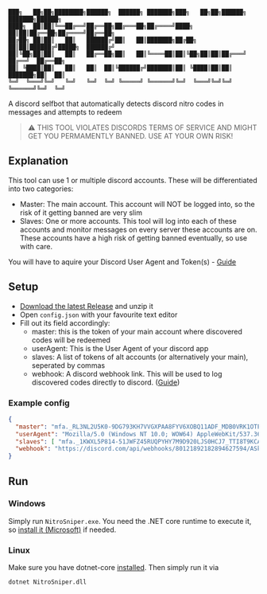 ```
███╗   ██╗██╗████████╗██████╗  ██████╗ ███████╗███╗   ██╗██╗██████╗ ███████╗██████╗ 
████╗  ██║██║╚══██╔══╝██╔══██╗██╔═══██╗██╔════╝████╗  ██║██║██╔══██╗██╔════╝██╔══██╗
██╔██╗ ██║██║   ██║   ██████╔╝██║   ██║███████╗██╔██╗ ██║██║██████╔╝█████╗  ██████╔╝
██║╚██╗██║██║   ██║   ██╔══██╗██║   ██║╚════██║██║╚██╗██║██║██╔═══╝ ██╔══╝  ██╔══██╗
██║ ╚████║██║   ██║   ██║  ██║╚██████╔╝███████║██║ ╚████║██║██║     ███████╗██║  ██║
╚═╝  ╚═══╝╚═╝   ╚═╝   ╚═╝  ╚═╝ ╚═════╝ ╚══════╝╚═╝  ╚═══╝╚═╝╚═╝     ╚══════╝╚═╝  ╚═╝
```

A discord selfbot that automatically detects discord nitro codes in messages and attempts to redeem

> ⚠️ THIS TOOL VIOLATES DISCORDS TERMS OF SERVICE AND MIGHT GET YOU PERMAMENTLY BANNED. USE AT YOUR OWN RISK!

## Explanation
This tool can use 1 or multiple discord accounts. These will be differentiated into two categories:
- Master: The main account. This account will NOT be logged into, so the risk of it getting banned are very slim
- Slaves: One or more accounts. This tool will log into each of these accounts and monitor messages on every server these accounts are on. These accounts have a high risk of getting banned eventually, so use with care.

You will have to aquire your Discord User Agent and Token(s) - [Guide](https://gist.github.com/Vendicated/e7318adb486bb507facb70539e188c1c)

## Setup
- [Download the latest Release](https://github.com/Vendicated/NitroSniperCs/releases/) and unzip it
- Open `config.json` with your favourite text editor
- Fill out its field accordingly:
  - master: this is the token of your main account where discovered codes will be redeemed
  - userAgent: This is the User Agent of your discord app
  - slaves: A list of tokens of alt accounts (or alternatively your main), seperated by commas
  - webhook: A discord webhook link. This will be used to log discovered codes directly to discord. ([Guide](https://support.discord.com/hc/en-us/articles/228383668-Intro-to-Webhooks))


### Example config
  
  ```json
{
    "master": "mfa._RL3NL2U5K0-9DG793KH7VVGXPAA8FYV6XOBQ11ADF_MDB0VRK1OTFM76JRCZHXUBTZ6RYZQY",
    "userAgent": "Mozilla/5.0 (Windows NT 10.0; WOW64) AppleWebKit/537.36 (KHTML, like Gecko) discord/0.0.309 Chrome/83.0.4103.122 Electron/9.3.5 Safari/537.36",
    "slaves": [ "mfa._1KWXL5P814-51JWFZ45RUQPYHY7M9D920LJS0HCJ7_TTI8T9KCAUF56TSEU1CO34TS10ARBT", "mfa._X0EC0GRRTP-SA9M6EAYGBOL1YEM588S80S4QV3UJX_MQHYVYIMRNG96FWBPI228CKK0BPTUG" ],
    "webhook": "https://discord.com/api/webhooks/80121892182894627594/ASkjjsa991-sa29S-8sahjsjahshjSHAjhsjajhs"
}
  ```

## Run
### Windows
Simply run `NitroSniper.exe`. You need the .NET core runtime to execute it, so [install it (Microsoft)](https://dotnet.microsoft.com/download/dotnet-core/current/runtime) if needed.
### Linux
Make sure you have dotnet-core [installed](https://docs.microsoft.com/en-gb/dotnet/core/install/linux). Then simply run it via
```bash
dotnet NitroSniper.dll
```

